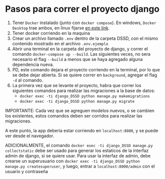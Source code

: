 # Pasos para correr el proyecto django

1. Tener `Docker` instalado (junto con `docker compose`). En windows, `Docker Desktop` trae ambos, en linux fijarse [en este link](https://docs.docker.com/engine/install/).
2. Tener docker corriendo en la maquina
3. Crear un archivo llamado `.env` dentro de la carpeta DSSD, con el mismo contenido mostrado en el archivo `.env.ejemplo`
4. Abrir una terminal en la carpeta del proyecto de django, y correr el comando `docker-compose up --build`. Las siguientes veces, no sera necesario el flag `--build` a menos que se haya agregado alguna dependencia nueva. 
5. PD, este comando dejara el proyecto corriendo en la terminal, por lo que se debe dejar abierta. Si se quiere correr en `background`, agregar el flag `-d` al comando.
6. La primera vez que se levante el proyecto, habra que correr los siguientes comandos para realizar las migraciones a la base de datos:
      * `docker exec -ti django_DSSD python manage.py makemigrations`
      * `docker exec -ti django_DSSD python manage.py migrate`

IMPORTANTE: Cada vez que se agreguen modelos nuevos, o se cambien los existentes, estos comandos deben ser corridos para realizar las migraciones.

A este punto, la app deberia estar corriendo en `localhost:8000`, y se puede ver desde el navegador.

ADICIONALMENTE, el comando `docker exec -ti django_DSSD manage.py collectstatic` debe ser usado para generar los estaticos de la interfaz admin de django, si se quiere usar. Para usar la interfaz de admin, debe crearse un superusuario con `docker exec -ti django_DSSD python manage.py createsuperuser`, y luego, entrar a `localhost:8000/admin` con el usuario y contraseña